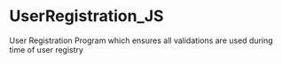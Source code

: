 # UserRegistration_JS
User Registration Program which ensures all validations are used during time of user registry
